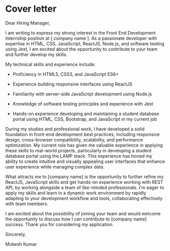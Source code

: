 # Cover letter

Dear Hiring Manager,

I am writing to express my strong interest in the Front End Development Internship position at \[ company name ]. As a passionate developer with expertise in HTML, CSS, JavaScript, ReactJS, Node.js, and software testing using Jest, I am excited about the opportunity to contribute to your team and further develop my skills.


My technical skills and experience include:

- Proficiency in HTML5, CSS3, and JavaScript ES6+

- Experience building responsive interfaces using ReactJS

- Familiarity with server-side JavaScript development using Node.js

- Knowledge of software testing principles and experience with Jest

- Hands-on experience developing and maintaining a student database portal using HTML, CSS, Bootstrap, and JavaScript in my current job


During my studies and professional work, I have developed a solid foundation in front-end development best practices, including responsive design, cross-browser compatibility, scalability, and performance optimization. My current role has given me valuable experience in applying these skills to real-world projects, particularly in developing a student database portal using the LAMP stack. This experience has honed my ability to create intuitive and visually appealing user interfaces that enhance user experience while managing complex data.


What attracts me to [company name] is the opportunity to further refine my ReactJS, JavaScript skills and get hands-on experience working with REST API, by working alongside a team of like-minded professionals. I'm eager to apply my skills and learn in a dynamic work environment by rapidly adapting to your development workflow and tools, collaborating effectively with team members.


I am excited about the possibility of joining your team and would welcome the opportunity to discuss how I can contribute to [company name] success. Thank you for considering my application.


Sincerely,

Mukesh Kumar